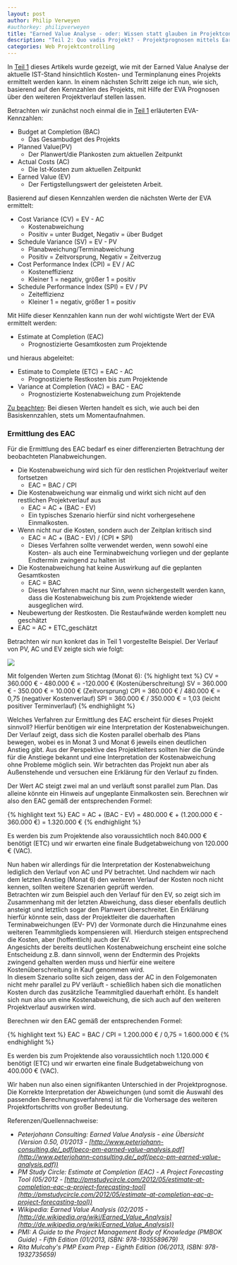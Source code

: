 ```yaml
---
layout: post
author: Philip Verweyen
#authorkey: philipverweyen
title: "Earned Value Analyse - oder: Wissen statt glauben im Projektcontrolling"
description: "Teil 2: Quo vadis Projekt? - Projektprognosen mittels Earned Value Analyse"
categories: Web Projektcontrolling
---
```

In [Teil 1](http://blog.siteos.de/web/projektcontrolling/2015/02/20/Earned-Value-Analyse.html) dieses Artikels wurde gezeigt, wie mit der Earned Value Analyse der aktuelle IST-Stand hinsichtlich Kosten- und Terminplanung eines Projekts ermittelt werden kann.
In einem nächsten Schritt zeige ich nun, wie sich, basierend auf den Kennzahlen des Projekts, mit Hilfe der EVA Prognosen über den weiteren Projektverlauf stellen lassen.

Betrachten wir zunächst noch einmal die in [Teil 1](http://blog.siteos.de/web/projektcontrolling/2015/02/20/Earned-Value-Analyse.html) erläuterten EVA-Kennzahlen:

 - Budget at Completion (BAC)
   - Das Gesambudget des Projekts
 - Planned Value(PV)
   - Der Planwert/die Plankosten zum aktuellen Zeitpunkt
 - Actual Costs (AC)
   - Die Ist-Kosten zum aktuellen Zeitpunkt
 - Earned Value (EV)
   - Der Fertigstellungswert der geleisteten Arbeit.

Basierend auf diesen Kennzahlen werden die nächsten Werte der EVA ermittelt:

 - Cost Variance (CV) = EV - AC
   - Kostenabweichung
   - Positiv = unter Budget, Negativ = über Budget
 - Schedule Variance (SV) = EV - PV
   - Planabweichung/Terminabweichung
   - Positiv = Zeitvorsprung, Negativ = Zeitverzug
 - Cost Performance Index (CPI) = EV / AC
   - Kosteneffizienz
   - Kleiner 1 = negativ, größer 1 = positiv
 - Schedule Performance Index (SPI) = EV / PV
   - Zeiteffizienz
   - Kleiner 1 = negativ, größer 1 = positiv
  
Mit Hilfe dieser Kennzahlen kann nun der wohl wichtigste Wert der EVA ermittelt werden:

 - Estimate at Completion (EAC)
   - Prognostizierte Gesamtkosten zum Projektende

und hieraus abgeleitet:

 - Estimate to Complete (ETC) = EAC - AC
   - Prognostizierte Restkosten bis zum Projektende
 - Variance at Completion (VAC) = BAC - EAC
   - Prognostizierte Kostenabweichung zum Projektende
 
<u>Zu beachten</u>: Bei diesen Werten handelt es sich, wie auch bei den Basiskennzahlen, stets um Momentaufnahmen.

### Ermittlung des EAC

Für die Ermittlung des EAC bedarf es einer differenzierten Betrachtung der beobachteten Planabweichungen.

 - Die Kostenabweichung wird sich für den restlichen Projektverlauf weiter fortsetzen
   - EAC = BAC / CPI
 - Die Kostenabweichung war einmalig und wirkt sich nicht auf den restlichen Projektverlauf aus
   - EAC = AC + (BAC - EV)
   - Ein typisches Szenario hierfür sind nicht vorhergesehene Einmalkosten.
 - Wenn nicht nur die Kosten, sondern auch der Zeitplan kritisch sind
   - EAC = AC + (BAC - EV) / (CPI * SPI)
   - Dieses Verfahren sollte verwendet werden, wenn sowohl eine Kosten- als auch eine Terminabweichung vorliegen und der geplante Endtermin zwingend zu halten ist
 - Die Kostenabweichung hat keine Auswirkung auf die geplanten Gesamtkosten
   - EAC = BAC
   - Dieses Verfahren macht nur Sinn, wenn sichergestellt werden kann, dass die Kostenabweichung bis zum Projektende wieder ausgeglichen wird.
 - Neubewertung der Restkosten. Die Restaufwände werden komplett neu geschätzt
  - EAC = AC + ETC_geschätzt
  
Betrachten wir nun konkret das in Teil 1 vorgestellte Beispiel. Der Verlauf von PV, AC und EV zeigte sich wie folgt:

<img src="{{site.baseurl}}/images/2015/2015-02-20-eva3.png"/>

Mit folgenden Werten zum Stichtag (Monat 6):
{% highlight text %}
CV = 360.000 € - 480.000 € = -120.000 € (Kostenüberschreitung)
SV = 360.000 € - 350.000 € = 10.000 € (Zeitvorsprung)
CPI = 360.000 € / 480.000 € = 0,75 (negativer Kostenverlauf)
SPI = 360.000 € / 350.000 € = 1,03 (leicht positiver Terminverlauf)
{% endhighlight %}

Welches Verfahren zur Ermittlung des EAC erscheint für dieses Projekt sinnvoll?
Hierfür benötigen wir eine Interpretation der Kostenabweichungen. Der Verlauf zeigt, dass sich die Kosten parallel oberhalb des Plans bewegen, wobei es in Monat 3 und Monat 6 jeweils einen deutlichen Anstieg gibt.
Aus der Perspektive des Projektleiters sollten hier die Gründe für die Anstiege bekannt und eine Interpretation der Kostenabweichung ohne Probleme möglich sein.
Wir betrachten das Projekt nun aber als Außenstehende und versuchen eine Erklärung für den Verlauf zu finden.

Der Wert AC steigt zwei mal an und verläuft sonst parallel zum Plan. Das alleine könnte ein Hinweis auf ungeplante Einmalkosten sein. 
Berechnen wir also den EAC gemäß der entsprechenden Formel:

{% highlight text %}
EAC = AC + (BAC - EV) 
         = 480.000 € + (1.200.000 € - 360.000 €)
         = 1.320.000 €
{% endhighlight %}

Es werden bis zum Projektende also voraussichtlich noch 840.000 € benötigt (ETC) und wir erwarten eine finale Budgetabweichung von 120.000 € (VAC).

Nun haben wir allerdings für die Interpretation der Kostenabweichung lediglich den Verlauf von AC und PV betrachtet. Und nachdem wir nach dem letzten Anstieg (Monat 6) den weiteren Verlauf der Kosten noch nicht kennen, sollten weitere Szenarien geprüft werden.  
Betrachten wir zum Beispiel auch den Verlauf für den EV, so zeigt sich im Zusammenhang mit der letzten Abweichung, dass dieser ebenfalls deutlich ansteigt und letztlich sogar den Planwert überschreitet.
Ein Erklärung hierfür könnte sein, dass der Projektleiter die dauerhaften Terminabweichungen (EV- PV) der Vormonate durch die Hinzunahme eines weiteren Teammitglieds kompensieren will. Hierdurch steigen entsprechend die Kosten, aber (hoffentlich) auch der EV.   
Angesichts der bereits deutlichen Kostenabweichung erscheint eine solche Entscheidung z.B. dann sinnvoll, wenn der Endtermin des Projekts zwingend gehalten werden muss und hierfür eine weitere Kostenüberschreitung in Kauf genommen wird.   
In diesem Szenario sollte sich zeigen, dass der AC in den Folgemonaten nicht mehr parallel zu PV verläuft - schießlich haben sich die monatlichen Kosten durch das zusätzliche Teammitglied dauerhaft erhöht.
Es handelt sich nun also um eine Kostenabweichung, die sich auch auf den weiteren Projektverlauf auswirken wird.

Berechnen wir den EAC gemäß der entsprechenden Formel:

{% highlight text %}
EAC = BAC / CPI
         = 1.200.000 € / 0,75
         = 1.600.000 €
{% endhighlight %}

Es werden bis zum Projektende also voraussichtlich noch 1.120.000 € benötigt (ETC) und wir erwarten eine finale Budgetabweichung von 400.000 € (VAC).

Wir haben nun also einen signifikanten Unterschied in der Projektprognose. Die Korrekte Interpretation der Abweichungen (und somit die Auswahl des passenden Berechnungsverfahrens) ist für die Vorhersage des weiteren Projektfortschritts von großer Bedeutung.

Referenzen/Quellennachweise:

 - *Peterjohann Consulting: Earned Value Analysis - eine Übersicht (Version 0.50, 01/2013 - [http://www.peterjohann-consulting.de/_pdf/peco-pm-earned-value-analysis.pdf](http://www.peterjohann-consulting.de/_pdf/peco-pm-earned-value-analysis.pdf))*
 - *PM Study Circle: Estimate at Completion (EAC) - A Project Forecasting Tool (05/2012 - [http://pmstudycircle.com/2012/05/estimate-at-completion-eac-a-project-forecasting-tool](http://pmstudycircle.com/2012/05/estimate-at-completion-eac-a-project-forecasting-tool))*
 - *Wikipedia:  Earned Value Analysis (02/2015 - [http://de.wikipedia.org/wiki/Earned_Value_Analysis](http://de.wikipedia.org/wiki/Earned_Value_Analysis))*
 - *PMI: A Guide to the Project Management Body of Knowledge (PMBOK Guide) - Fifth Edition (01/2013, ISBN: 978-1935589679)*
 - *Rita Mulcahy's PMP Exam Prep - Eighth Edition (06/2013, ISBN: 978-1932735659)*
 
 